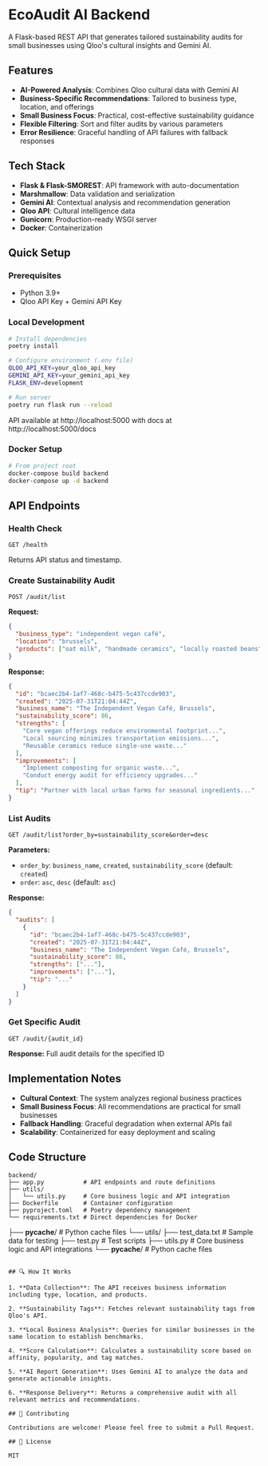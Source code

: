 # EcoAudit AI Backend

A Flask-based REST API that generates tailored sustainability audits for small businesses using Qloo's cultural insights and Gemini AI.

## Features

- **AI-Powered Analysis**: Combines Qloo cultural data with Gemini AI
- **Business-Specific Recommendations**: Tailored to business type, location, and offerings
- **Small Business Focus**: Practical, cost-effective sustainability guidance
- **Flexible Filtering**: Sort and filter audits by various parameters
- **Error Resilience**: Graceful handling of API failures with fallback responses

## Tech Stack

- **Flask & Flask-SMOREST**: API framework with auto-documentation
- **Marshmallow**: Data validation and serialization
- **Gemini AI**: Contextual analysis and recommendation generation
- **Qloo API**: Cultural intelligence data
- **Gunicorn**: Production-ready WSGI server
- **Docker**: Containerization

## Quick Setup

### Prerequisites
- Python 3.9+
- Qloo API Key + Gemini API Key

### Local Development

```bash
# Install dependencies
poetry install

# Configure environment (.env file)
QLOO_API_KEY=your_qloo_api_key
GEMINI_API_KEY=your_gemini_api_key
FLASK_ENV=development

# Run server
poetry run flask run --reload
```

API available at http://localhost:5000 with docs at http://localhost:5000/docs

### Docker Setup

```bash
# From project root
docker-compose build backend
docker-compose up -d backend
```

## API Endpoints

### Health Check
```
GET /health
```
Returns API status and timestamp.

### Create Sustainability Audit
```
POST /audit/list
```

**Request:**
```json
{
  "business_type": "independent vegan café",
  "location": "brussels",
  "products": ["oat milk", "handmade ceramics", "locally roasted beans"]
}
```

**Response:**
```json
{
  "id": "bcaec2b4-1af7-468c-b475-5c437ccde903",
  "created": "2025-07-31T21:04:44Z",
  "business_name": "The Independent Vegan Café, Brussels",
  "sustainability_score": 86,
  "strengths": [
    "Core vegan offerings reduce environmental footprint...",
    "Local sourcing minimizes transportation emissions...",
    "Reusable ceramics reduce single-use waste..."
  ],
  "improvements": [
    "Implement composting for organic waste...",
    "Conduct energy audit for efficiency upgrades..."
  ],
  "tip": "Partner with local urban farms for seasonal ingredients..."
}
```

### List Audits
```
GET /audit/list?order_by=sustainability_score&order=desc
```

**Parameters:**
- `order_by`: `business_name`, `created`, `sustainability_score` (default: `created`)
- `order`: `asc`, `desc` (default: `asc`)

**Response:**
```json
{
  "audits": [
    {
      "id": "bcaec2b4-1af7-468c-b475-5c437ccde903",
      "created": "2025-07-31T21:04:44Z",
      "business_name": "The Independent Vegan Café, Brussels",
      "sustainability_score": 86,
      "strengths": ["..."],
      "improvements": ["..."],
      "tip": "..."
    }
  ]
}
```

### Get Specific Audit
```
GET /audit/{audit_id}
```

**Response:** Full audit details for the specified ID

## Implementation Notes

- **Cultural Context**: The system analyzes regional business practices
- **Small Business Focus**: All recommendations are practical for small businesses
- **Fallback Handling**: Graceful degradation when external APIs fail
- **Scalability**: Containerized for easy deployment and scaling

## Code Structure

```
backend/
├── app.py           # API endpoints and route definitions
├── utils/
│   └── utils.py     # Core business logic and API integration
├── Dockerfile       # Container configuration
├── pyproject.toml   # Poetry dependency management
└── requirements.txt # Direct dependencies for Docker
```
├── __pycache__/           # Python cache files
└── utils/
    ├── test_data.txt      # Sample data for testing
    ├── test.py            # Test scripts
    ├── utils.py           # Core business logic and API integrations
    └── __pycache__/       # Python cache files
```

## 🔍 How It Works

1. **Data Collection**: The API receives business information including type, location, and products.

2. **Sustainability Tags**: Fetches relevant sustainability tags from Qloo's API.

3. **Local Business Analysis**: Queries for similar businesses in the same location to establish benchmarks.

4. **Score Calculation**: Calculates a sustainability score based on affinity, popularity, and tag matches.

5. **AI Report Generation**: Uses Gemini AI to analyze the data and generate actionable insights.

6. **Response Delivery**: Returns a comprehensive audit with all relevant metrics and recommendations.

## 🤝 Contributing

Contributions are welcome! Please feel free to submit a Pull Request.

## 📝 License

MIT
